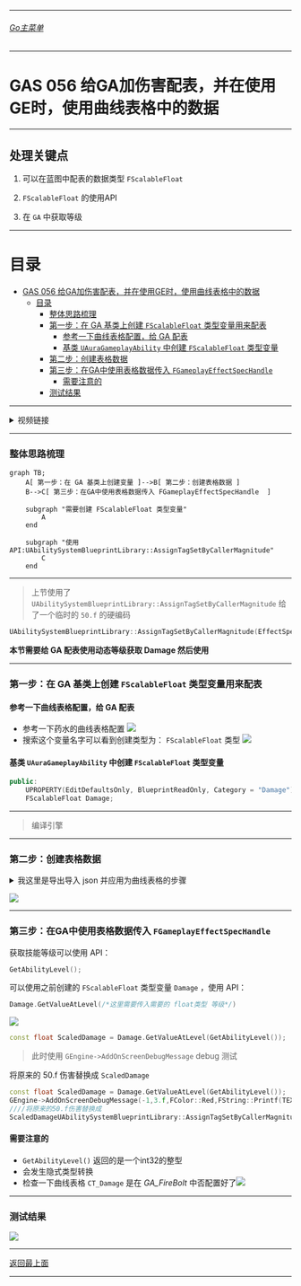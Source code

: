 ____ ____ ____ ____ ____ ____ ____ ____ ____ ____ ____ ____ ____ ____ ____ ____ ____ ____ ____ ____ ____ _______
###### [Go主菜单](../MainMenu.md)
____ ____ ____ ____ ____ ____ ____ ____ ____ ____ ____ ____ ____ ____ ____ ____ ____ ____ ____ ____ ____ _______

# GAS 056 给GA加伤害配表，并在使用GE时，使用曲线表格中的数据

____ ____ ____ ____ ____ ____ ____ ____ ____ ____ ____ ____ ____ ____ ____ ____ ____ ____ ____ ____ ____ _______

## 处理关键点

1. 可以在蓝图中配表的数据类型 `FScalableFloat` 

2.  `FScalableFloat` 的使用API

3. 在 `GA` 中获取等级

____ ____ ____ ____ ____ ____ ____ ____ ____ ____ ____ ____ ____ ____ ____ ____ ____ ____ ____ ____ ____ _______

# 目录

- [GAS 056 给GA加伤害配表，并在使用GE时，使用曲线表格中的数据](#gas-056-给ga加伤害配表并在使用ge时使用曲线表格中的数据)
	- [目录](#目录)
		- [整体思路梳理](#整体思路梳理)
		- [第一步：在 GA 基类上创建 `FScalableFloat` 类型变量用来配表](#第一步在-ga-基类上创建-fscalablefloat-类型变量用来配表)
			- [参考一下曲线表格配置，给 GA 配表](#参考一下曲线表格配置给-ga-配表)
			- [基类 `UAuraGameplayAbility` 中创建 `FScalableFloat` 类型变量](#基类-uauragameplayability-中创建-fscalablefloat-类型变量)
		- [第二步：创建表格数据](#第二步创建表格数据)
		- [第三步：在GA中使用表格数据传入 `FGameplayEffectSpecHandle`](#第三步在ga中使用表格数据传入-fgameplayeffectspechandle)
			- [需要注意的](#需要注意的)
		- [测试结果](#测试结果)




____ ____ ____ ____ ____ ____ ____ ____ ____ ____ ____ ____ ____ ____ ____ ____ ____ ____ ____ ____ ____ _______

<details>
<summary> 视频链接 </summary>
[4. Ability Damage_哔哩哔哩_bilibili](https://www.bilibili.com/video/BV1JD421E7yC?p=133&vd_source=9e1e64122d802b4f7ab37bd325a89e6c)

</details>

____ ____ ____ ____ ____ ____ ____ ____ ____ ____ ____ ____ ____ ____ ____ ____ ____ ____ ____ ____ ____ _______

### 整体思路梳理

```mermaid
graph TB;
	A[ 第一步：在 GA 基类上创建变量 ]-->B[ 第二步：创建表格数据 ]
	B-->C[ 第三步：在GA中使用表格数据传入 FGameplayEffectSpecHandle  ]
	
	subgraph "需要创建 FScalableFloat 类型变量"
		A
	end
	
	subgraph "使用API:UAbilitySystemBlueprintLibrary::AssignTagSetByCallerMagnitude"
		C
	end
```

____ ____ ____ ____ ____ ____ ____ ____ ____ ____ ____ ____ ____ ____ ____ ____ ____ ____ ____ ____ ____ _______

>上节使用了 `UAbilitySystemBlueprintLibrary::AssignTagSetByCallerMagnitude` 给了一个临时的 `50.f` 的硬编码

```cpp
UAbilitySystemBlueprintLibrary::AssignTagSetByCallerMagnitude(EffectSpecHandle,Tag,50.f/*这里临时给了 50.f*/);
```

**本节需要给 GA 配表使用动态等级获取 Damage 然后使用**

____ ____ ____ ____ ____ ____ ____ ____ ____ ____ ____ ____ ____ ____ ____ ____ ____ ____ ____ ____ ____ _______

### 第一步：在 GA 基类上创建 `FScalableFloat` 类型变量用来配表

#### 参考一下曲线表格配置，给 GA 配表

- 参考一下药水的曲线表格配置 ![](.Image/GAS_056/1.png)
- 搜索这个变量名字可以看到创建类型为： `FScalableFloat` 类型 ![](.Image/GAS_056/2.png)

#### 基类 `UAuraGameplayAbility` 中创建 `FScalableFloat` 类型变量

```CPP
public:
	UPROPERTY(EditDefaultsOnly, BlueprintReadOnly, Category = "Damage")
	FScalableFloat Damage;
```
____ ____ ____ ____ ____ ____ ____ ____ ____ ____ ____ ____ ____ ____ ____ ____ ____ ____ ____ ____ ____ _______

>编译引擎

____ ____ ____ ____ ____ ____ ____ ____ ____ ____ ____ ____ ____ ____ ____ ____ ____ ____ ____ ____ ____ _______

### 第二步：创建表格数据


<details>
<summary> 我这里是导出导入 json 并应用为曲线表格的步骤 </summary>

>我这里是导出导入 json
>
>1. 导出 json ![](.Image/GAS_056/4.png)
>
>2. ![](.Image/GAS_056/5.png)
>
>3. 修改 json 文件
>
>   ```JSON
>   [
>   	{
>   		"Name": "Damage",
>   		"1": 5,
>   		"5": 10,
>   		"10": 16,
>   		"15": 27,
>   		"20": 41,
>   		"40": 120
>   	}
>   ]
>   ```
>
>4. 导入 json 文件 ![](.Image/GAS_056/6.png) ![](.Image/GAS_056/7.png)
>
>   稍微调整下 ![](.Image/GAS_056/8.png)



</details>

![](.Image/GAS_056/9.png)

____ ____ ____ ____ ____ ____ ____ ____ ____ ____ ____ ____ ____ ____ ____ ____ ____ ____ ____ ____ ____ _______

### 第三步：在GA中使用表格数据传入 `FGameplayEffectSpecHandle` 

获取技能等级可以使用 API：
```CPP
GetAbilityLevel();
```

可以使用之前创建的 `FScalableFloat` 类型变量 `Damage` ，使用 API：
```CPP
Damage.GetValueAtLevel(/*这里需要传入需要的 float类型 等级*/)
```
![](.Image/GAS_056/10.png)

```CPP
const float ScaledDamage = Damage.GetValueAtLevel(GetAbilityLevel());
```

>此时使用 `GEngine->AddOnScreenDebugMessage` debug 测试

将原来的 50.f 伤害替换成 `ScaledDamage` 
```CPP
const float ScaledDamage = Damage.GetValueAtLevel(GetAbilityLevel());  
GEngine->AddOnScreenDebugMessage(-1,3.f,FColor::Red,FString::Printf(TEXT("ScaledDamage: %f"),ScaledDamage));  
////将原来的50.f伤害替换成
ScaledDamageUAbilitySystemBlueprintLibrary::AssignTagSetByCallerMagnitude(EffectSpecHandle,Tag,ScaledDamage);
```

#### 需要注意的
-  `GetAbilityLevel()` 返回的是一个int32的整型
- 会发生隐式类型转换
- 检查一下曲线表格 `CT_Damage` 是在 *GA_FireBolt* 中否配置好了![](.Image/GAS_056/12.png)

____ ____ ____ ____ ____ ____ ____ ____ ____ ____ ____ ____ ____ ____ ____ ____ ____ ____ ____ ____ ____ _______
### 测试结果
![](.Image/GAS_056/11.png)


____ ____ ____ ____ ____ ____ ____ ____ ____ ____ ____ ____ ____ ____ ____ ____ ____ ____ ____ ____ ____ _______

[返回最上面](#Go主菜单)

____ ____ ____ ____ ____ ____ ____ ____ ____ ____ ____ ____ ____ ____ ____ ____ ____ ____ ____ ____ ____ _______